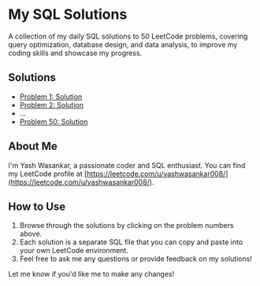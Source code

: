 # My SQL Solutions

A collection of my daily SQL solutions to 50 LeetCode problems, covering query optimization, database design, and data analysis, to improve my coding skills and showcase my progress.

## Solutions

* [Problem 1: Solution](problem1.sql)
* [Problem 2: Solution](problem2.sql)
* ...
* [Problem 50: Solution](problem50.sql)

## About Me

I'm Yash Wasankar, a passionate coder and SQL enthusiast. You can find my LeetCode profile at [https://leetcode.com/u/yashwasankar008/](https://leetcode.com/u/yashwasankar008/).

## How to Use

1. Browse through the solutions by clicking on the problem numbers above.
2. Each solution is a separate SQL file that you can copy and paste into your own LeetCode environment.
3. Feel free to ask me any questions or provide feedback on my solutions!

Let me know if you'd like me to make any changes!